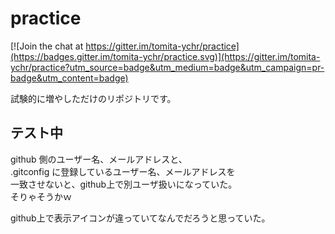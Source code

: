 practice
========

[![Join the chat at https://gitter.im/tomita-ychr/practice](https://badges.gitter.im/tomita-ychr/practice.svg)](https://gitter.im/tomita-ychr/practice?utm_source=badge&utm_medium=badge&utm_campaign=pr-badge&utm_content=badge)

試験的に増やしただけのリポジトリです。

## テスト中
github 側のユーザー名、メールアドレスと、  
.gitconfig に登録しているユーザー名、メールアドレスを  
一致させないと、github上で別ユーザ扱いになっていた。  
そりゃそうかｗ  

github上で表示アイコンが違っていてなんでだろうと思っていた。

